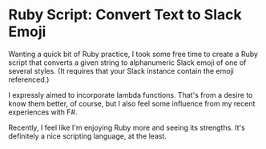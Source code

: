 # Ruby Script: Convert Text to Slack Emoji

Wanting a quick bit of Ruby practice, I took some free time to create a Ruby script that converts a given string to alphanumeric Slack emoji of one of several styles. (It requires that your Slack instance contain the emoji referenced.)

<script src="https://gist.github.com/codeconscious/151580438df4144ccb17ad6f8992f462.js"></script>

I expressly aimed to incorporate lambda functions. That's from a desire to know them better, of course, but I also feel some influence from my recent experiences with F#.

Recently, I feel like I'm enjoying Ruby more and seeing its strengths. It's definitely a nice scripting language, at the least.
